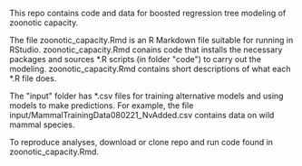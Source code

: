 This repo contains code and data for boosted regression tree modeling of zoonotic capacity. 

The file zoonotic_capacity.Rmd is an R Markdown file suitable for running in RStudio. zoonotic_capacity.Rmd conains code that installs the necessary packages and sources *.R scripts (in folder "code") to carry out the modeling. zoonotic_capacity.Rmd contains short descriptions of what each *.R file does.  

The "input" folder has *.csv files for training alternative models and using models to make predictions. For example, the file input/MammalTrainingData080221_NvAdded.csv contains data on wild mammal species.  

To reproduce analyses, download or clone repo and run code found in zoonotic_capacity.Rmd. 
